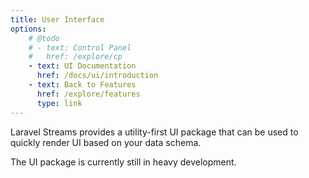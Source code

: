 ```yaml
---
title: User Interface
options:
    # @todo
    # - text: Control Panel
    #   href: /explore/cp
    - text: UI Documentation
      href: /docs/ui/introduction
    - text: Back to Features
      href: /explore/features
      type: link
---
```

Laravel Streams provides a utility-first UI package that can be used to quickly render UI based on your data schema.

The UI package is currently still in heavy development.
